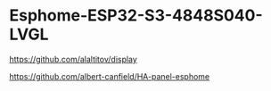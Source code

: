 # Esphome-ESP32-S3-4848S040-LVGL

https://github.com/alaltitov/display


https://github.com/albert-canfield/HA-panel-esphome
